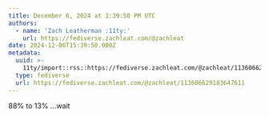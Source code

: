 ```yaml
---
title: December 6, 2024 at 3:39:50 PM UTC
authors:
  - name: 'Zach Leatherman :11ty:'
    url: https://fediverse.zachleat.com/@zachleat
date: 2024-12-06T15:39:50.000Z
metadata:
  uuid: >-
    11ty/import::rss::https://fediverse.zachleat.com/@zachleat/113606629183647611
  type: fediverse
  url: https://fediverse.zachleat.com/@zachleat/113606629183647611
---
```

88% to 13% …wait